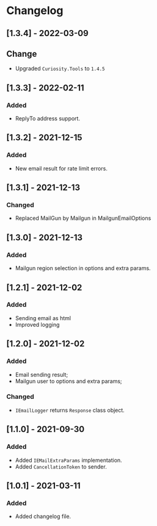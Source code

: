 # Changelog

## [1.3.4] - 2022-03-09

## Change

- Upgraded `Curiosity.Tools` to `1.4.5`

## [1.3.3] - 2022-02-11

### Added

- ReplyTo address support.

## [1.3.2] - 2021-12-15

### Added

- New email result for rate limit errors.

## [1.3.1] - 2021-12-13

### Changed

- Replaced MailGun by Mailgun in MailgunEmailOptions

## [1.3.0] - 2021-12-13

### Added

- Mailgun region selection in options and extra params.

## [1.2.1] - 2021-12-02

### Added

- Sending email as html
- Improved logging

## [1.2.0] - 2021-12-02

### Added

- Email sending result;
- Mailgun user to options and extra params;

### Changed

- `IEmailLogger` returns `Response` class object.

## [1.1.0] - 2021-09-30

### Added

- Added `IEMailExtraParams` implementation.
- Added `CancellationToken` to sender.

## [1.0.1] - 2021-03-11

### Added

- Added changelog file.
